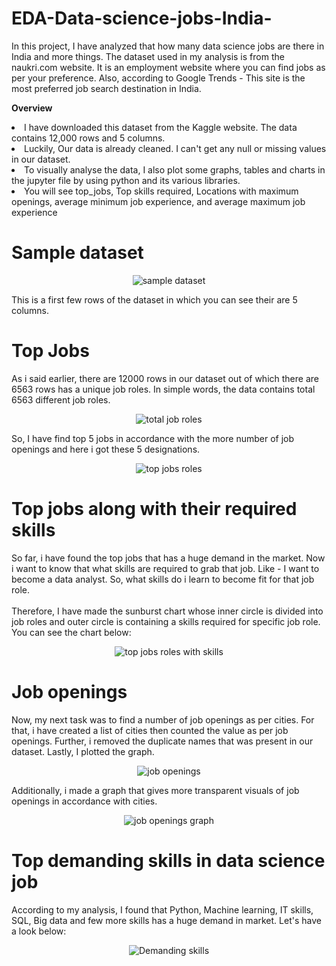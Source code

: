 # EDA-Data-science-jobs-India-
In this project, I have analyzed that how many data science jobs are there in India and more things. The dataset  used in my analysis is from the naukri.com website. It is an employment website where you can find jobs as per your preference. Also, according to Google Trends - This site is the most preferred job search destination in India.

<b>Overview </b> <li>I have downloaded this dataset from the Kaggle website. The data contains 12,000 rows and 5 columns.</li><li>Luckily, Our data is already cleaned. I can't get any null or missing values in our dataset.</li><li>To visually analyse the data, I also plot some graphs, tables and charts in the jupyter file by using python and its various libraries.</li><li>You will see top_jobs, Top skills required, Locations with maximum openings, average minimum job experience, and average maximum job experience</li>
<h1>Sample dataset</h1>
<p align="center">
  <img src="https://github.com/ayush-206/EDA-Data-science-jobs-India-/blob/main/sample_dataset.PNG" alt="sample dataset" title="sample dataset">
</p>
This is a first few rows of the dataset in which you can see their are 5 columns.

<h1>Top Jobs</h1>
As i said earlier, there are 12000 rows in our dataset out of which there are 6563 rows has a unique job roles. In simple words, the data contains total 6563 different job roles.
<p align="center">
  <img src="https://github.com/ayush-206/EDA-Data-science-jobs-India-/blob/932c43603f283f27b2ab85e74241809fbccc21bb/total%20job%20roles.PNG" alt="total job roles" title="total job roles">
</p>
So, I have find top 5 jobs in accordance with the more number of job openings and here i got these 5 designations.
<p align="center">
  <img src="https://github.com/ayush-206/EDA-Data-science-jobs-India-/blob/main/Top%205%20jobs.PNG" alt="top jobs roles" title="top jobs roles">
</p>
<h1>Top jobs along with their required skills</h1>
So far, i have found the top jobs that has a huge demand in the market. Now i want to know that what skills are required to grab that job. Like - I want to become a data analyst. So, what skills do i learn to become fit for that job role.<br>
</br>
Therefore, I have made the sunburst chart whose inner circle is divided into job roles and outer circle is containing a skills required for specific job role. You can see the chart below:
<p align="center">
  <img src="https://github.com/ayush-206/EDA-Data-science-jobs-India-/blob/main/Top_jobs.PNG" alt="top jobs roles with skills" title="top jobs roles with skills">
</p>
<h1>Job openings</h1>
Now, my next task was to find a number of job openings as per cities. For that, i have created a list of cities then counted the value as per job openings. Further, i removed the duplicate names that was present in our dataset. Lastly, I plotted the graph.
<p align="center">
  <img src="https://github.com/ayush-206/EDA-Data-science-jobs-India-/blob/main/job%20openings.PNG" alt="job openings" title="job openings">
</p>
Additionally, i made a graph that gives more transparent visuals of job openings in accordance with cities.
<p align="center">
  <img src="https://github.com/ayush-206/EDA-Data-science-jobs-India-/blob/main/jop%20openings%20graph.PNG" alt="job openings graph" title="job openings graph">
</p>
<h1>Top demanding skills in data science job</h1>
According to my analysis, I found that Python, Machine learning, IT skills, SQL, Big data and few more skills has a huge demand in market. Let's have a look below:
<p align="center">
  <img src="https://github.com/ayush-206/EDA-Data-science-jobs-India-/blob/main/demanding%20skills.PNG" alt="Demanding skills" title="demanding skills">
</p>
